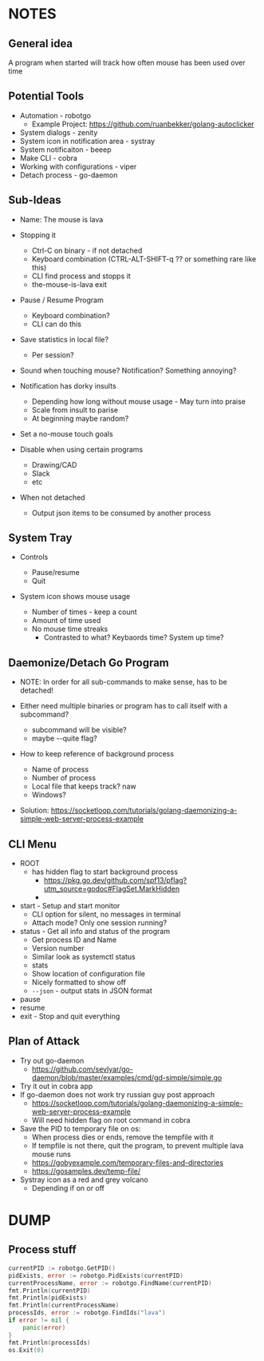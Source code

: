 # NOTES

## General idea
A program when started will track how often mouse has been used over time


## Potential Tools

- Automation - robotgo
    - Example Project: https://github.com/ruanbekker/golang-autoclicker
- System dialogs - zenity
- System icon in notification area - systray
- System notificaiton - beeep
- Make CLI - cobra
- Working with configurations - viper
- Detach process - go-daemon


## Sub-Ideas

- Name: The mouse is lava

- Stopping it
    - Ctrl-C on binary - if not detached
    - Keyboard combination (CTRL-ALT-SHIFT-q ?? or something rare like this)
    - CLI find process and stopps it
    - the-mouse-is-lava exit

- Pause / Resume Program
    - Keyboard combination?
    - CLI can do this

- Save statistics in local file?
    - Per session?

- Sound when touching mouse? Notification? Something annoying?
- Notification has dorky insults
    - Depending how long without mouse usage - May turn into praise
    - Scale from insult to parise
    - At beginning maybe random?

- Set a no-mouse touch goals

- Disable when using certain programs
    - Drawing/CAD
    - Slack
    - etc

- When not detached
    - Output json items to be consumed by another process


## System Tray

- Controls
    - Pause/resume
    - Quit

- System icon shows mouse usage
    - Number of times - keep a count
    - Amount of time used
    - No mouse time streaks
        - Contrasted to what? Keybaords time? System up time?


## Daemonize/Detach Go Program

- NOTE: In order for all sub-commands to make sense, has to be detached!

- Either need multiple binaries or program has to call itself with a subcommand?
    - subcommand will be visible?
    - maybe --quite flag?

- How to keep reference of background process
    - Name of process
    - Number of process
    - Local file that keeps track? naw
    - Windows?

- Solution: https://socketloop.com/tutorials/golang-daemonizing-a-simple-web-server-process-example


## CLI Menu

- ROOT
    - has hidden flag to start background process
        - https://pkg.go.dev/github.com/spf13/pflag?utm_source=godoc#FlagSet.MarkHidden
        -
- start - Setup and start monitor
    - CLI option for silent, no messages in terminal
    - Attach mode? Only one session running?
- status - Get all info and status of the program
    - Get process ID and Name
    - Version number
    - Similar look as systemctl status
    - stats
    - Show location of configuration file
    - Nicely formatted to show off
    - `--json` - output stats in JSON format
- pause
- resume
- exit - Stop and quit everything


## Plan of Attack

- Try out go-daemon
    - https://github.com/sevlyar/go-daemon/blob/master/examples/cmd/gd-simple/simple.go
- Try it out in cobra app
- If go-daemon does not work try russian guy post approach
    - https://socketloop.com/tutorials/golang-daemonizing-a-simple-web-server-process-example
    - Will need hidden flag on root command in cobra
- Save the PID to temporary file on os:
    - When process dies or ends, remove the tempfile with it
    - If tempfile is not there, quit the program, to prevent multiple lava mouse runs
    - https://gobyexample.com/temporary-files-and-directories
    - https://gosamples.dev/temp-file/
- Systray icon as a red and grey volcano
    - Depending if on or off

# DUMP

## Process stuff
```go
currentPID := robotgo.GetPID()
pidExists, error := robotgo.PidExists(currentPID)
currentProcessName, error := robotgo.FindName(currentPID)
fmt.Println(currentPID)
fmt.Println(pidExists)
fmt.Println(currentProcessName)
processIds, error := robotgo.FindIds("lava")
if error != nil {
    panic(error)
}
fmt.Println(processIds)
os.Exit(0)
```
